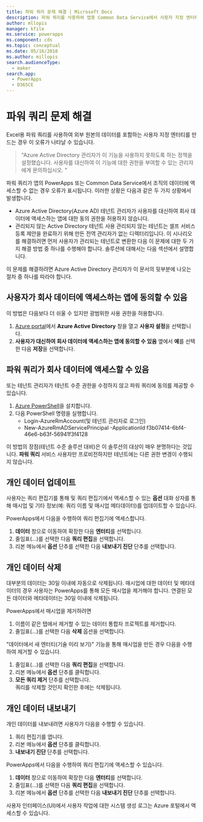 ```yaml
---
title: 파워 쿼리 문제 해결 | Microsoft Docs
description: 파워 쿼리를 사용하여 앱용 Common Data Service에서 사용자 지정 엔터티를 만드는 방법으로 문제를 해결합니다.
author: mllopis
manager: kfile
ms.service: powerapps
ms.component: cds
ms.topic: conceptual
ms.date: 05/16/2018
ms.author: millopis
search.audienceType:
  - maker
search.app:
  - PowerApps
  - D365CE
---
```


# <a name="troubleshoot-power-query"></a>파워 쿼리 문제 해결
Excel용 파워 쿼리를 사용하여 외부 원본의 데이터를 포함하는 사용자 지정 엔터티를 만드는 경우 이 오류가 나타날 수 있습니다.

>"Azure Active Directory 관리자가 이 기능을 사용하지 못하도록 하는 정책을 설정했습니다. 사용자를 대신하여 이 기능에 대한 권한을 부여할 수 있는 관리자에게 문의하십시오. "

파워 쿼리가 앱의 PowerApps 또는 Common Data Service에서 조직의 데이터에 액세스할 수 없는 경우 오류가 표시됩니다. 이러한 상황은 다음과 같은 두 가지 상황에서 발생합니다.

* Azure Active Directory(Azure AD) 테넌트 관리자가 사용자를 대신하여 회사 데이터에 액세스하는 앱에 대한 동의 권한을 허용하지 않습니다.
* 관리되지 않는 Active Directory 테넌트 사용 관리되지 않는 테넌트는 셀프 서비스 등록 제안을 완료하기 위해 만든 전역 관리자가 없는 디렉터리입니다. 이 시나리오를 해결하려면 먼저 사용자가 관리되는 테넌트로 변환한 다음 이 문제에 대한 두 가지 해결 방법 중 하나를 수행해야 합니다. 솔루션에 대해서는 다음 섹션에서 설명합니다.

이 문제를 해결하려면 Azure Active Directory 관리자가 이 문서의 뒷부분에 나오는 절차 중 하나를 따라야 합니다.

## <a name="allow-users-to-consent-to-apps-that-access-company-data"></a>사용자가 회사 데이터에 액세스하는 앱에 동의할 수 있음
이 방법은 다음보다 더 쉬울 수 있지만 광범위한 사용 권한을 허용합니다.

1. [Azure portal](https://portal.azure.com)에서 **Azure Active Directory** 창을 열고 **사용자 설정**을 선택합니다.
2. **사용자가 대신하여 회사 데이터에 액세스하는 앱에 동의할 수 있음** 옆에서 **예**를 선택한 다음 **저장**을 선택합니다.

## <a name="allow-power-query-to-access-company-data"></a>파워 쿼리가 회사 데이터에 액세스할 수 있음
또는 테넌트 관리자가 테넌트 수준 권한을 수정하지 않고 파워 쿼리에 동의를 제공할 수 있습니다.

1. [Azure PowerShell](https://docs.microsoft.com/powershell/azure/install-azurerm-ps)을 설치합니다.
2. 다음 PowerShell 명령을 실행합니다.
   * Login-AzureRmAccount(및 테넌트 관리자로 로그인)
   * New-AzureRmADServicePrincipal -ApplicationId f3b07414-6bf4-46e6-b63f-56941f3f4128

이 방법의 장점(테넌트 수준 솔루션 대비)은 이 솔루션의 대상이 매우 분명하다는 것입니다. **파워 쿼리** 서비스 사용자만 프로비전하지만 테넌트에는 다른 권한 변경이 수행되지 않습니다.

## <a name="update-personal-data"></a>개인 데이터 업데이트

사용자는 쿼리 편집기를 통해 및 쿼리 편집기에서 액세스할 수 있는 **옵션** 대화 상자를 통해 매시업 및 기타 정보(예: 쿼리 이름 및 매시업 메타데이터)를 업데이트할 수 있습니다.

PowerApps에서 다음을 수행하여 쿼리 편집기에 액세스합니다.
1. **데이터** 창으로 이동하여 확장한 다음 **엔터티**를 선택합니다. 
2. 줄임표(...)를 선택한 다음 **쿼리 편집**을 선택합니다.
3. 리본 메뉴에서 **옵션** 단추를 선택한 다음 **내보내기 진단** 단추를 선택합니다.


## <a name="delete-personal-data"></a>개인 데이터 삭제

대부분의 데이터는 30일 이내에 자동으로 삭제됩니다. 매시업에 대한 데이터 및 메타데이터의 경우 사용자는 PowerApps를 통해 모든 매시업을 제거해야 합니다. 연결된 모든 데이터와 메타데이터는 30일 이내에 삭제됩니다.

PowerApps에서 매시업을 제거하려면
1. 이름이 같은 탭에서 제거할 수 있는 데이터 통합자 프로젝트를 제거합니다.
2. 줄임표(...)를 선택한 다음 **삭제** 옵션을 선택합니다.

"데이터에서 새 엔터티(기술 미리 보기)" 기능을 통해 매시업을 만든 경우 다음을 수행하여 제거할 수 있습니다.
1. 줄임표(...)를 선택한 다음 **쿼리 편집**을 선택합니다.
2. 리본 메뉴에서 **옵션** 단추를 클릭합니다.
3. **모든 쿼리 제거** 단추를 선택합니다.  
    쿼리를 삭제할 것인지 확인한 후에는 삭제됩니다.

## <a name="export-personal-data"></a>개인 데이터 내보내기

개인 데이터를 내보내려면 사용자가 다음을 수행할 수 있습니다.
1. 쿼리 편집기를 엽니다.
2. 리본 메뉴에서 **옵션** 단추를 클릭합니다.
3. **내보내기 진단** 단추를 선택합니다.

PowerApps에서 다음을 수행하여 쿼리 편집기에 액세스할 수 있습니다.
1. **데이터** 창으로 이동하여 확장한 다음 **엔터티**를 선택합니다.
2. 줄임표(...)를 선택한 다음 **쿼리 편집**을 선택합니다. 
3. 리본 메뉴에서 **옵션** 단추를 선택한 다음 **내보내기 진단** 단추를 선택합니다.

사용자 인터페이스(UI)에서 사용자 작업에 대한 시스템 생성 로그는 Azure 포털에서 액세스할 수 있습니다.



